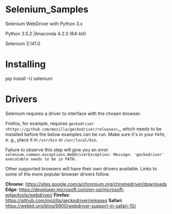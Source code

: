 # Selenium_Samples

Selenium WebDriver with Python 3.x

Python 3.5.2 |Anaconda 4.2.0 (64-bit)

Selenium 3.141.0


Installing
==========

pip install -U selenium



Drivers
=======

Selenium requires a driver to interface with the chosen browser. 

Firefox, for example, requires `geckodriver <https://github.com/mozilla/geckodriver/releases>`_, which needs to be installed before the below examples can be run. Make sure it's in your `PATH`, e. g., place it in `/usr/bin` or `/usr/local/bin`.

Failure to observe this step will give you an error `selenium.common.exceptions.WebDriverException: Message: 'geckodriver' executable needs to be in PATH.`

Other supported browsers will have their own drivers available. Links to some of the more popular browser drivers follow.


 **Chrome**:   https://sites.google.com/a/chromium.org/chromedriver/downloads
 **Edge**:     https://developer.microsoft.com/en-us/microsoft-edge/tools/webdriver/ 
 **Firefox**:  https://github.com/mozilla/geckodriver/releases
 **Safari**:   https://webkit.org/blog/6900/webdriver-support-in-safari-10/

